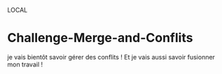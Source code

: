 LOCAL
# Challenge-Merge-and-Conflits

je vais bientôt savoir gérer des conflits !
Et je vais aussi savoir fusionner mon travail !

